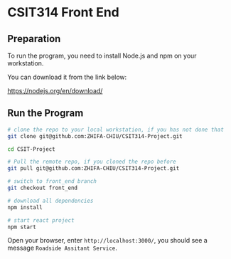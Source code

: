 #  CSIT314 Front End

## Preparation

To run the program, you need to install Node.js and npm on your workstation.

You can download it from the link below:

https://nodejs.org/en/download/

## Run the Program

```bash
# clone the repo to your local workstation, if you has not done that
git clone git@github.com:ZHIFA-CHIU/CSIT314-Project.git

cd CSIT-Project
```

```bash
# Pull the remote repo, if you cloned the repo before
git pull git@github.com:ZHIFA-CHIU/CSIT314-Project.git
```

~~~bash
# switch to front_end branch
git checkout front_end
~~~

```bash
# download all dependencies
npm install
```

~~~bash
# start react project
npm start
~~~

Open your browser, enter `http://localhost:3000/`, you should see a message `Roadside Assitant Service`.

